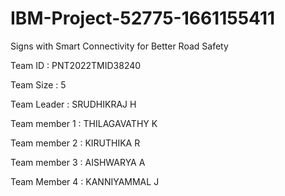 # IBM-Project-52775-1661155411

Signs with Smart Connectivity for Better Road Safety



Team ID : PNT2022TMID38240

Team Size : 5

Team Leader  : SRUDHIKRAJ H

Team member 1 : THILAGAVATHY K

Team member 2 : KIRUTHIKA R

Team member 3 : AISHWARYA A

Team Member 4 : KANNIYAMMAL J
